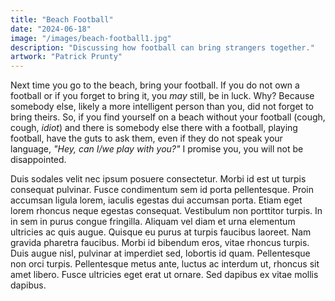 ```yaml
---
title: "Beach Football"
date: "2024-06-18"
image: "/images/beach-football1.jpg"
description: "Discussing how football can bring strangers together."
artwork: "Patrick Prunty"
---
```


Next time you go to the beach, bring your football. If you do not own a football or if you forget to bring it, you _may_
still, be in luck. Why? Because somebody else, likely a more intelligent person than you, did not forget to bring theirs.
So, if you find yourself on a beach without your football (cough, cough, _idiot_) and there is somebody else there with
a football, playing football, have the guts to ask them, even if they do not speak your language, _"Hey, can I/we play
with you?"_ I promise you, you will not be disappointed.

Duis sodales velit nec ipsum posuere consectetur. Morbi id est ut turpis consequat pulvinar. Fusce condimentum sem id porta pellentesque. Proin accumsan ligula lorem, iaculis egestas dui accumsan porta. Etiam eget lorem rhoncus neque egestas consequat. Vestibulum non porttitor turpis. In in sem in purus congue fringilla. Aliquam vel diam et urna elementum ultricies ac quis augue. Quisque eu purus at turpis faucibus laoreet. Nam gravida pharetra faucibus. Morbi id bibendum eros, vitae rhoncus turpis. Duis augue nisl, pulvinar at imperdiet sed, lobortis id quam. Pellentesque non orci turpis. Pellentesque metus ante, luctus ac interdum ut, rhoncus sit amet libero. Fusce ultricies eget erat ut ornare. Sed dapibus ex vitae mollis dapibus.
